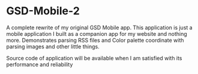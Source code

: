 # GSD-Mobile-2
A complete rewrite of my original GSD Mobile app. This application is just a mobile application I built as a companion app for my website and nothing more. Demonstrates parsing RSS files and Color palette coordinate with parsing images and other little things.

Source code of application will be available when I am satisfied with its performance and reliability 
